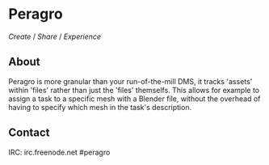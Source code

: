 Peragro
====

*Create* / *Share* / *Experience*

About
-----
Peragro is more granular than your run-of-the-mill DMS, it tracks 'assets' within 'files' rather than just the 'files' themselfs. This allows for example to assign a task to a specific mesh with a Blender file, without the overhead of having to specify which mesh in the task's description.

Contact
--------
IRC: irc.freenode.net #peragro
